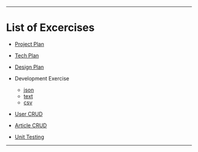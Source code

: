 -----------

# List of Excercises

* [Project Plan](Project_Plan_Exercise.md)

* [Tech Plan](Tech_Plan_Exercise.md)

* [Design Plan](Design_Plan_Exercise.md)

* Development Exercise
  * [json](file_json.py)
  * [text](file_text.py)
  * [csv](file_csv.py)

* [User CRUD](crud.py)

* [Article CRUD]()

* [Unit Testing](unit_test.py)
------------
